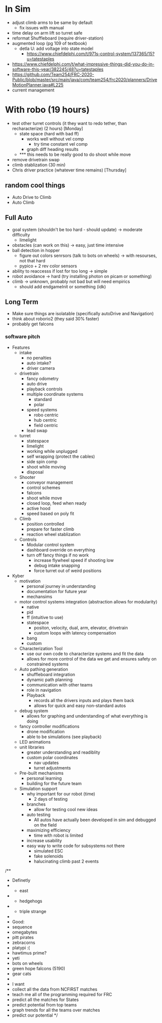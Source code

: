 # In Sim

- adjust climb arms to be same by default
    - fix issues with manual
- time delay on arm lift so turret safe
- reformat Shuffleboard (require driver-station)
- augmented loop (pg 109 of textbook)
    - detla U: add voltage into state model
        - https://www.chiefdelphi.com/t/971s-control-system/137365/15?u=tatestaples
- https://www.chiefdelphi.com/t/what-impressive-things-did-you-do-in-software-this-year/382245/48?u=tatestaples
- https://github.com/Team254/FRC-2020-Public/blob/master/src/main/java/com/team254/frc2020/planners/DriveMotionPlanner.java#L225
- current management


# With robo (19 hours)

- test other turret controls (it they want to redo tether, than recharacterize) (2 hours) [Monday]
    - state space (hard with bad ff)
        - works well without vel comp
            - try time constant vel comp
        - graph diff heading results
    - *** this needs to be really good to do shoot while move
- remove drivetrain swap
- climb stablization (30 min)
- Chris driver practice (whatever time remains) [Thursday]

## random cool things
- Auto Drive to Climb
- Auto Climb

## Full Auto
- goal system (shouldn't be too hard - should update) -> moderate difficulty
    - limelight
- obstacles (can work on this) -> easy, just time intensive
- ball detection in hopper
    - figure out colors senrsors (talk to bots on wheels) -> with resourses, not that hard
    - pypico + 2 rev color sensors
- ability to reaccesss if lost for too long -> simple
- robot avoidance -> hard (try installing photon on picam or something)
- climb -> unknown, probably not bad but will need empirics
    - should add endgameInit or something (idk)

## Long Term

- Make sure things are isolatable (specifically autoDrive and Navigation)
- think about roborio2 (they said 30% faster)
- probably get falcons

### software pitch

- Features
    - intake
        - no penalties
        - auto intake?
        - driver camera
    - drivetrain
        - fancy odometry
        - auto drive
        - playback controls
        - multiple coordinate systems
            - standard
            - polar
        - speed systems
            - robo centric
            - hub centric
            - field centric
        - lead swap
    - turret
        - statespace
        - limelight
        - working while unplugged
        - self wrapping (protect the cables)
        - side spin comp
        - shoot while moving
        - disposal
    - Shooter
        - conveyor management
        - control schemes
        - falcons
        - shoot while move
        - closed loop, feed when ready
        - active hood
        - speed based on poly fit
    - Climb
        - position controlled
        - prepare for faster climb
        - reaction wheel stablization
    - Controls
        - Modular control system
        - dashboard override on everything
        - turn off fancy things if no work
            - increase flywheel speed if shooting low
            - debug intake snapping
            - force turret out of weird positions
- Kyber
    - motivation
        - personal journey in understanding
        - documentation for future year
        - mechansims
    - motor control systems integration (abstraction allows for modularity)
        - native
        - pid
        - ff (intuitive to use)
        - statespace
            - positon, velocity, dual, arm, elevator, drivetrain
            - custom loops with latency compensation
        - bang
        - custom
    - Characterization Tool
        - use our own code to characterize systems and fit the data
        - allows for more control of the data we get and ensures safety on constrained systems
    - Auto pathing generation
        - shuffleboard integration
        - dynamic path planning
        - communication with other teams
        - role in navigation
        - Playback
            - records all the drivers inputs and plays them back
            - allows for quick and easy non-standard autos
    - debug system
        - allows for graphing and understanding of what everything is doing
    - fancy controller modifications
        - drone modification
        - able to be simulations (see playback)
    - LED animations
    - unit libraries
        - greater understanding and readiblity
        - custom polar coordinates
            - nav updates
            - turret adjustments
    - Pre-built mechanisms
        - personal learning
        - building for the future team
    - Simulation support
        - why important for our robot (time)
            - 2 days of testing
        - branches
            - allow for testing cool new ideas
        - auto testing
            - All autos have actually been developed in sim and debugged on the field
        - maximizing efficiency
            - time with robot is limited
        - increase usability
        - easy way to write code for subsystems not there
            - simulated ESC
            - fake solenoids
            - halucinating climb past 2 events



/**
* Definetly
* - east
* - hedgehogs
* - triple strange
*
* Good:
* sequence
* omegabytes
* pitt pirates
* zebracorns
* platypi :(
* hawtimus prime?
* yeti
* bots on wheels
* green hope falcons (5190)
* gear cats
*
* I want
* collect all the data from NCFIRST matches
* teach me all of the programming required for FRC
* predict all the matches for States
* predict potential from top teams
* graph trends for all the teams over matches
* predict our potential
  */
